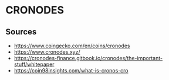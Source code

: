 # CRONODES

## Sources

-   <https://www.coingecko.com/en/coins/cronodes>
-   <https://www.cronodes.xyz/>
-   <https://cronodes-finance.gitbook.io/cronodes/the-important-stuff/whitepaper>
-   <https://coin98insights.com/what-is-cronos-cro>
